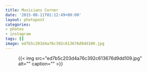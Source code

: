 ```yaml
---
title: Musicians Corner
date: '2015-08-11T01:12:49+00:00'
layout: photopost
categories:
- photos
- instagram
tags: []
image: ed7b5c203d4a76c392c613676d9dd109.jpg
---
```


<figure class="photo photo--square">
  {{< img src="ed7b5c203d4a76c392c613676d9dd109.jpg" alt="" caption="" >}}

</figure>




